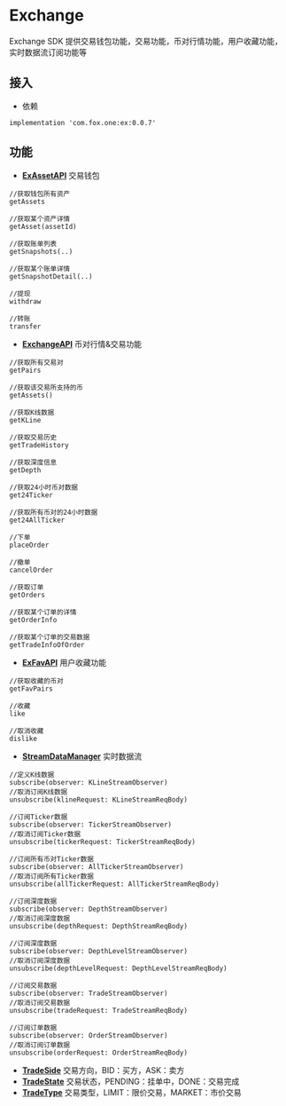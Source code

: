# Exchange

Exchange SDK 提供交易钱包功能，交易功能，币对行情功能，用户收藏功能，实时数据流订阅功能等

## 接入

* 依赖

```
implementation 'com.fox.one:ex:0.0.7'
```

## 功能

* **[ExAssetAPI]()** 交易钱包

```
//获取钱包所有资产
getAssets

//获取某个资产详情
getAsset(assetId)

//获取账单列表
getSnapshots(..)

//获取某个账单详情
getSnapshotDetail(..)

//提现
withdraw

//转账
transfer
```

* **[ExchangeAPI]()** 币对行情&交易功能

```
//获取所有交易对
getPairs

//获取该交易所支持的币
getAssets()

//获取K线数据
getKLine

//获取交易历史
getTradeHistory

//获取深度信息
getDepth

//获取24小时币对数据
get24Ticker

//获取所有币对的24小时数据
get24AllTicker

//下单
placeOrder

//撤单
cancelOrder

//获取订单
getOrders

//获取某个订单的详情
getOrderInfo

//获取某个订单的交易数据
getTradeInfoOfOrder

```

* **[ExFavAPI]()** 用户收藏功能

```
//获取收藏的币对
getFavPairs

//收藏
like

//取消收藏
dislike
```

* **[StreamDataManager]()** 实时数据流

```
//定义K线数据
subscribe(observer: KLineStreamObserver)
//取消订阅K线数据
unsubscribe(klineRequest: KLineStreamReqBody) 

//订阅Ticker数据
subscribe(observer: TickerStreamObserver)
//取消订阅Ticker数据
unsubscribe(tickerRequest: TickerStreamReqBody)

//订阅所有币对Ticker数据
subscribe(observer: AllTickerStreamObserver)
//取消订阅所有Ticker数据
unsubscribe(allTickerRequest: AllTickerStreamReqBody)

//订阅深度数据
subscribe(observer: DepthStreamObserver)
//取消订阅深度数据
unsubscribe(depthRequest: DepthStreamReqBody)

//订阅深度数据
subscribe(observer: DepthLevelStreamObserver)
//取消订阅深度数据
unsubscribe(depthLevelRequest: DepthLevelStreamReqBody)

//订阅交易数据
subscribe(observer: TradeStreamObserver)
//取消订阅交易数据
unsubscribe(tradeRequest: TradeStreamReqBody)

//订阅订单数据
subscribe(observer: OrderStreamObserver)
//取消订阅订单数据
unsubscribe(orderRequest: OrderStreamReqBody)
```

* **[TradeSide]()** 交易方向，BID：买方，ASK：卖方
* **[TradeState]()** 交易状态，PENDING：挂单中，DONE：交易完成
* **[TradeType]()** 交易类型，LIMIT：限价交易，MARKET：市价交易
